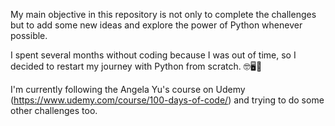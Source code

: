 My main objective in this repository is not only to complete the challenges but to add some new ideas and explore the power of Python whenever possible.

I spent several months without coding because I was out of time, so I decided to restart my journey with Python from scratch. 🤓🖥️🐍

I'm currently following the Angela Yu's course on Udemy (https://www.udemy.com/course/100-days-of-code/) and trying to do some other challenges too.
